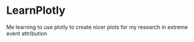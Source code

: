 # LearnPlotly
Me learning to use plotly to create nicer plots for my research in extreme event attribution
